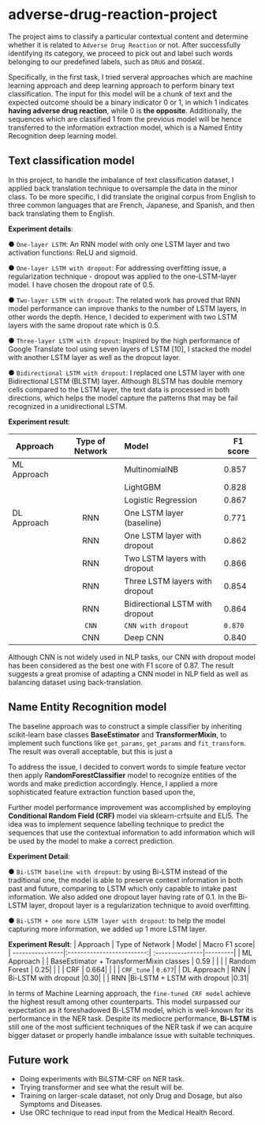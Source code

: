 # adverse-drug-reaction-project

The project aims to classify a particular contextual content and determine whether it is related to `Adverse Drug Reaction` or not. After successfully identifying its category, we proceed to pick out and label such words belonging to our predefined labels, such as `DRUG` and `DOSAGE`.

Specifically, in the first task, I tried serveral approaches which are machine learning approach and deep learning approach to perform binary text classification. The input for this model will be a chunk of text and the expected outcome should be a binary indicator 0 or 1, in which 1 indicates **having adverse drug reaction**, while 0 is **the opposite**. Additionally, the sequences which are classified 1 from the previous model will be hence transferred to the information extraction model, which is a Named Entity Recognition deep learning model.

## Text classification model

In this project, to handle the imbalance of text classification dataset, I applied back translation technique to oversample the data in the minor class. To be more specific, I did translate the original corpus from English to three common languages that are French, Japanese, and Spanish, and then back translating them to English. 

  **Experiment details**:

  ● `One-layer LSTM`: An RNN model with only one LSTM layer and two activation functions: ReLU and sigmoid.

  ● `One-layer LSTM with dropout`: For addressing overfitting issue, a regularization technique - dropout was
  applied to the one-LSTM-layer model. I have chosen the dropout rate of 0.5.

  ● `Two-layer LSTM with dropout`: The related work has proved that RNN model performance can improve thanks to the number of LSTM layers, in other words the depth. Hence, I decided to experiment with two LSTM layers with the same dropout rate which is 0.5.

  ● `Three-layer LSTM with dropout`: Inspired by the high performance of Google Translate tool using seven layers of LSTM [10], I stacked the model with another LSTM layer as well as the dropout layer.

  ● `Bidirectional LSTM with dropout`: I replaced one LSTM layer with one Bidirectional LSTM (BLSTM) layer. Although BLSTM has double memory cells compared to the LSTM layer, the text data is processed in both directions, which helps the model capture the patterns that may be fail recognized in a unidirectional LSTM.

  **Experiment result**:
  
| Approach        | Type of Network           | Model            | F1 score|
| ----------------|:-------------------------:| :---------------|---------|
| ML Approach     |                           | MultinomialNB    |   0.857 |
|                 | | LightGBM | 0.828|
|                 | | Logistic Regression | 0.867|
| DL Approach      | RNN | One LSTM layer (baseline) |0.771|
|       | RNN |One LSTM layer with dropout |0.862|
|     | RNN | Two LSTM layers with dropout |0.866|
|    | RNN | Three LSTM layers with dropout |0.854|
|    | RNN | Bidirectional LSTM with dropout |0.864|
|  |`CNN`  | `CNN with dropout` |`0.870`|
|  |CNN  | Deep CNN |0.840|

Although CNN is not widely used in NLP tasks, our CNN with dropout model has been considered as the best one with F1 score of 0.87. The result suggests a great promise of adapting a CNN model in NLP field as well as balancing dataset using back-translation.



## Name Entity Recognition model

The baseline approach was to construct a simple classifier by inheriting scikit-learn base classes **BaseEstimator** and **TransformerMixin**, to implement such functions like `get_params`, `get_params` and `fit_transform`. The result was overall acceptable, but this is just a

To address the issue, I decided to convert words to simple feature vector then apply R**andomForestClassifier** model to recognize entities of the words and make prediction accordingly. Hence, I applied a more sophisticated feature extraction function based upon the,

Further model performance improvement was accomplished by employing **Conditional Random Field (CRF)** model via sklearn-crfsuite and ELI5. The idea was to implement sequence labelling technique to predict the sequences that use the contextual information to add information which will be used by the model to make a correct prediction.

**Experiment Detail**:

   ● `Bi-LSTM baseline with dropout`: by using Bi-LSTM instead of the traditional one, the model is able to preserve context information in both past and future, comparing to LSTM which only capable to intake past information. We also added one dropout layer having rate of 0.1. In the Bi-LSTM layer, dropout layer is a regularization technique to avoid overfitting.

   ● `Bi-LSTM + one more LSTM layer with dropout`: to help the model capturing more information, we added up 1 more LSTM layer.
     
 **Experiment Result**:
 | Approach        | Type of Network           | Model            | Macro F1 score|
| ----------------|:-------------------------:| :---------------|---------|
| ML Approach     |                           | BaseEstimator + TransformerMixin classes   |   0.59 |
|                 | | Random Forest | 0.25|
|                 | | CRF | 0.664|
|                 | | `CRF_tune` | `0.677`|
| DL Approach      | RNN | Bi-LSTM with dropout |0.30|
|       | RNN |Bi-LSTM + LSTM with dropout |0.31|

In terms of Machine Learning approach, the `fine-tuned CRF model` achieve the highest result among other counterparts. This model surpassed our expectation as it foreshadowed Bi-LSTM model, which is well-known for its performance in the NER task. Despite its mediocre performance, **Bi-LSTM** is still one of the most sufficient techniques of the NER task if we can acquire bigger dataset or properly handle imbalance issue with suitable techniques.

## Future work

- Doing experiments with BiLSTM-CRF on NER task.
- Trying transformer and see what the result will be.
- Training on larger-scale dataset, not only Drug and Dosage, but also Symptoms and Diseases.
- Use ORC technique to read input from the Medical Health Record.
